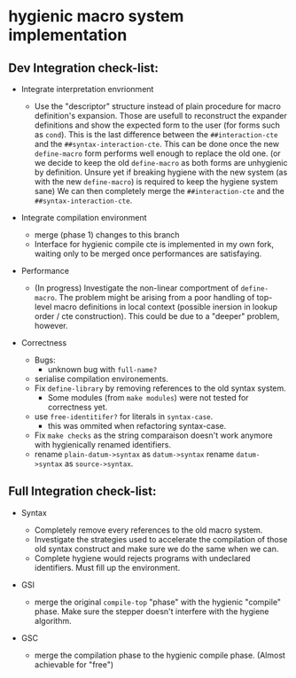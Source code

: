 # hygienic macro system implementation

## Dev Integration check-list:

- Integrate interpretation envrionment
  - Use the "descriptor" structure instead of plain procedure for
    macro definition's expansion. Those are usefull to reconstruct the expander
    definitions and show the expected form to the user (for forms such as `cond`).
    This is the last difference between the `##interaction-cte` and the `##syntax-interaction-cte`.
    This can be done once the new `define-macro` form performs well enough to replace the old one.
    (or we decide to keep the old `define-macro` as both forms are unhygienic by definition. Unsure yet
    if breaking hygiene with the new system (as with the new `define-macro`) 
    is required to keep the hygiene system sane)
    We can then completely merge the `##interaction-cte` and the `##syntax-interaction-cte`.

- Integrate compilation environment
  - merge (phase 1) changes to this branch
  - Interface for hygienic compile cte is implemented 
    in my own fork, waiting only to be merged once
    performances are satisfaying.

- Performance
  - (In progress)
    Investigate the non-linear comportment of
    `define-macro`. The problem might be arising from
    a poor handling of top-level macro definitions in local
    context (possible inersion in lookup order / cte construction). 
    This could be due to a "deeper" problem, however. 

- Correctness
  - Bugs:
    - unknown bug with `full-name?`
  - serialise compilation environements.
  - Fix `define-library` by removing references to the old syntax system.
    - Some modules (from `make modules`) were not tested for correctness yet.
  - use `free-identitifer?` for literals in `syntax-case`.
    - this was ommited when refactoring syntax-case.
  - Fix `make checks` as the string comparaison doesn't work anymore 
    with hygienically renamed identifiers.
  - rename `plain-datum->syntax` as `datum->syntax`
    rename `datum->syntax` as `source->syntax`.

## Full Integration check-list:

- Syntax
  - Completely remove every references to the old macro system.
  - Investigate the strategies used to accelerate the compilation
    of those old syntax construct and make sure we do the same when we can.
  - Complete hygiene would rejects programs with undeclared identifiers. 
    Must fill up the environment.

- GSI
  - merge the original `compile-top` "phase" with 
    the hygienic "compile" phase. Make sure the stepper doesn't
    interfere with the hygiene algorithm.

- GSC
  - merge the compilation phase to the hygienic compile phase.
    (Almost achievable for "free")

